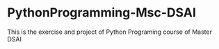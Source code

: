 # PythonProgramming-Msc-DSAI
This is the exercise and project of Python Programing course of Master DSAI
